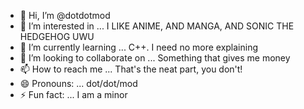 - 👋 Hi, I’m @dotdotmod
- 👀 I’m interested in ... I LIKE ANIME, AND MANGA, AND SONIC THE HEDGEHOG UWU
- 🌱 I’m currently learning ... C++. I need no more explaining
- 💞️ I’m looking to collaborate on ... Something that gives me money
- 📫 How to reach me ... That's the neat part, you don't!
- 😄 Pronouns: ... dot/dot/mod
- ⚡ Fun fact: ... I am a minor

<!---
dotdotmod/dotdotmod is a ✨ special ✨ repository because its `README.md` (this file) appears on your GitHub profile.
You can click the Preview link to take a look at your changes.
--->
